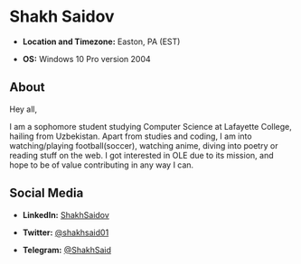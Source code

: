 # Shakh Saidov
  * **Location and Timezone:** Easton, PA (EST)

  * **OS:** Windows 10 Pro version 2004

## About
Hey all,

I am a sophomore student studying Computer Science at Lafayette College, hailing from Uzbekistan. 
Apart from studies and coding, I am into watching/playing football(soccer), watching anime, diving into poetry or reading stuff on the web.
I got interested in OLE due to its mission, and hope to be of value contributing in any way I can.

## Social Media
  * **LinkedIn:** [ShakhSaidov](http://www.linkedin.com/in/shakh-saidov)

  * **Twitter:** [@shakhsaid01](https://twitter.com/shakhsaid01)

  * **Telegram:** [@ShakhSaid](https://t.me/ShakhSaid)
